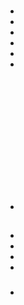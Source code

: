 # 

## 





### 

[]()

[]()

## 

## 





### 

### 

### 

## 





### 

### 

### 



## 

## 



### 



### 

- 



- 



- 





- 











- 

- 

## 

### 



### 





## 

## 

### 

## 

## 



![]()



![]()

![]()

## 



![]()

## 

> []()













[]()

![]()

![]()

### 

[]()

## 

[]()

![]()

![]()

![]()

### 

- []()

## 

### 

- 
- 
- 
- 

### 





#### 

- []()

